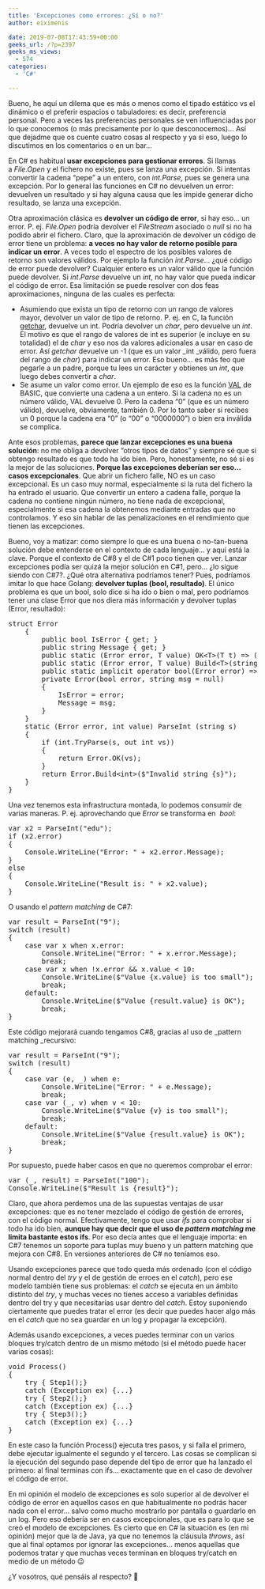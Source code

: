 ```yaml
---
title: 'Excepciones como errores: ¿Sí o no?'
author: eiximenis

date: 2019-07-08T17:43:59+00:00
geeks_url: /?p=2397
geeks_ms_views:
  - 574
categories:
  - 'C#'

---
```

Bueno, he aquí un dilema que es más o menos como el tipado estático vs el dinámico o el preferir espacios o tabuladores: es decir, preferencia personal. Pero a veces las preferencias personales se ven influenciadas por lo que conocemos (o más precisamente por lo que desconocemos)... Así que dejadme que os cuente cuatro cosas al respecto y ya si eso, luego lo discutimos en los comentarios o en un bar...
  
<!--more-->


  
En C# es habitual **usar excepciones para gestionar errores**. Si llamas a _File.Open_ y el fichero no existe, pues se lanza una excepción. Si intentas convertir la cadena &#8220;pepe&#8221; a un entero, con _int.Parse_, pues se genera una excepción. Por lo general las funciones en C# no devuelven un error: devuelven un resultado y si hay alguna causa que les impide generar dicho resultado, se lanza una excepción.
  
Otra aproximación clásica es **devolver un código de error**, si hay eso... un error. P. ej. _File.Open_ podría devolver el _FileStream_ asociado o _null_ si no ha podido abrir el fichero. Claro, que la aproximación de devolver un código de error tiene un problema: **a veces no hay valor de retorno posible para indicar un error**. A veces todo el espectro de los posibles valores de retorno son valores válidos. Por ejemplo la función _int.Parse_... ¿qué código de error puede devolver? Cualquier entero es un valor válido que la función puede devolver. Si _int.Parse_ devuelve un _int_, no hay valor que pueda indicar el código de error. Esa limitación se puede resolver con dos feas aproximaciones, ninguna de las cuales es perfecta:

  * Asumiendo que exista un tipo de retorno con un rango de valores mayor, devolver un valor de tipo de retorno. P. ej. en C, la función [getchar][1], devuelve un int. Podría devolver un _char_, pero devuelve un _int_. El motivo es que el rango de valores de int es superior (e incluye en su totalidad) el de _char_ y eso nos da valores adicionales a usar en caso de error. Así _getchar_ devuelve un -1 (que es un valor _int _válido, pero fuera del rango de _char_) para indicar un error. Eso bueno... es más feo que pegarle a un padre, porque tu lees un carácter y obtienes un _int_, que luego debes convertir a _char_.
  * Se asume un valor como error. Un ejemplo de eso es la función [VAL][2] de BASIC, que convierte una cadena a un entero. Si la cadena no es un número válido, VAL devuelve 0. Pero la cadena &#8220;0&#8221; (que es un número válido), devuelve, obviamente, también 0. Por lo tanto saber si recibes un 0 porque la cadena era &#8220;0&#8221; (o &#8220;00&#8221; o &#8220;0000000&#8221;) o bien era inválida se complica.

Ante esos problemas, **parece que lanzar excepciones es una buena solución**: no me obliga a devolver &#8220;otros tipos de datos&#8221; y siempre sé que si obtengo resultado es que todo ha ido bien. Pero, honestamente, no sé si es la mejor de las soluciones. **Porque las excepciones deberían ser eso... casos excepcionales**. Que abrir un fichero falle, NO es un caso excepcional. Es un caso muy normal, especialmente si la ruta del fichero la ha entrado el usuario. Que convertir un entero a cadena falle, porque la cadena no contiene ningún número, no tiene nada de excepcional, especialmente si esa cadena la obtenemos mediante entradas que no controlamos. Y eso sin hablar de las penalizaciones en el rendimiento que tienen las excepciones.
  
Bueno, voy a matizar: como siempre lo que es una buena o no-tan-buena solución debe entenderse en el contexto de cada lenguaje... y aquí está la clave. Porque el contexto de C#8 y el de C#1 poco tienen que ver. Lanzar excepciones podía ser quizá la mejor solución en C#1, pero... ¿lo sigue siendo con C#7?. ¿Qué otra alternativa podríamos tener? Pues, podríamos imitar lo que hace Golang: **devolver tuplas (bool, resultado)**. El único problema es que un bool, solo dice si ha ido o bien o mal, pero podríamos tener una clase Error que nos diera más información y devolver tuplas (Error, resultado):

<pre class="EnlighterJSRAW" data-enlighter-language="csharp">struct Error
    {
        public bool IsError { get; }
        public string Message { get; }
        public static (Error error, T value) OK&lt;T&gt;(T t) =&gt; (new Error(error: false), t);
        public static (Error error, T value) Build&lt;T&gt;(string message) =&gt; (new Error(error: true, message), default(T));
        public static implicit operator bool(Error error) =&gt; error.IsError;
        private Error(bool error, string msg = null)
        {
            IsError = error;
            Message = msg;
        }
    }
    static (Error error, int value) ParseInt (string s)
    {
        if (int.TryParse(s, out int vs))
        {
            return Error.OK(vs);
        }
        return Error.Build&lt;int&gt;($"Invalid string {s}");
    }
}</pre>

Una vez tenemos esta infrastructura montada, lo podemos consumir de varias maneras. P. ej. aprovechando que _Error_ se transforma en  _bool_:

<pre class="EnlighterJSRAW" data-enlighter-language="null">var x2 = ParseInt("edu");
if (x2.error)
{
    Console.WriteLine("Error: " + x2.error.Message);
}
else
{
    Console.WriteLine("Result is: " + x2.value);
}</pre>

O usando el _pattern matching_ de C#7:

<pre class="EnlighterJSRAW" data-enlighter-language="null">var result = ParseInt("9");
switch (result)
{
    case var x when x.error:
        Console.WriteLine("Error: " + x.error.Message);
        break;
    case var x when !x.error && x.value &lt; 10:
        Console.WriteLine($"Value {x.value} is too small");
        break;
    default:
        Console.WriteLine($"Value {result.value} is OK");
        break;
}</pre>

Este código mejorará cuando tengamos C#8, gracias al uso de _pattern matching _recursivo:

<pre class="EnlighterJSRAW" data-enlighter-language="csharp">var result = ParseInt("9");
switch (result)
{
    case var (e, _) when e:
        Console.WriteLine("Error: " + e.Message);
        break;
    case var (_, v) when v &lt; 10:
        Console.WriteLine($"Value {v} is too small");
        break;
    default:
        Console.WriteLine($"Value {result.value} is OK");
        break;
}</pre>

Por supuesto, puede haber casos en que no queremos comprobar el error:

<pre class="EnlighterJSRAW" data-enlighter-language="null">var (_, result) = ParseInt("100");
Console.WriteLine($"Result is {result}");</pre>

Claro, que ahora perdemos una de las supuestas ventajas de usar excepciones: que es no tener mezclado el código de gestión de errores, con el código normal. Efectivamente, tengo que usar _ifs_ para comprobar si todo ha ido bien, **aunque hay que decir que el uso de _pattern matching_ me limita bastante estos ifs**. Por eso decía antes que el lenguaje importa: en C#7 tenemos un soporte para tuplas muy bueno y un pattern matching que mejora con C#8. En versiones anteriores de C# no teníamos eso.
  
Usando excepciones parece que todo queda más ordenado (con el código normal dentro del _try_ y el de gestión de erroes en el _catch_), pero ese modelo también tiene sus problemas: el _catch_ se ejecuta en un ámbito distinto del _try_, y muchas veces no tienes acceso a variables definidas dentro del try y que necesitarías usar dentro del _catch_. Estoy suponiendo ciertamente que puedes tratar el error (es decir que puedes hacer algo más en el _catch_ que no sea guardar en un log y propagar la excepción).
  
Además usando excepciones, a veces puedes terminar con un varios bloques try/catch dentro de un mismo método (si el método puede hacer varias cosas):

<pre class="EnlighterJSRAW" data-enlighter-language="null">void Process()
{
    try { Step1();}
    catch (Exception ex) {...}
    try { Step2();}
    catch (Exception ex) {...}
    try { Step3();}
    catch (Exception ex) {...}
}</pre>

En este caso la función Process() ejecuta tres pasos, y si falla el primero, debe ejecutar igualmente el segundo y el tercero. Las cosas se complican si la ejecución del segundo paso depende del tipo de error que ha lanzado el primero: al final terminas con ifs... exactamente que en el caso de devolver el código de error.
  
En mi opinión el modelo de excepciones es solo superior al de devolver el código de error en aquellos casos en que habitualmente no podrás hacer nada con el error... salvo como mucho mostrarlo por pantalla o guardarlo en un log. Pero eso debería ser en casos excepcionales, que es para lo que se creó el modelo de excepciones. Es cierto que en C# la situación es (en mi opinión) mejor que la de Java, ya que no tenemos la cláusula _throws_, así que al final optamos por ignorar las excepciones... menos aquellas que podemos tratar y que muchas veces terminan en bloques try/catch en medio de un método 😉
  
¿Y vosotros, qué pensáis al respecto? 🙂

 [1]: https://www.tutorialspoint.com/c_standard_library/c_function_getchar
 [2]: https://hwiegman.home.xs4all.nl/gw-man/VAL.html